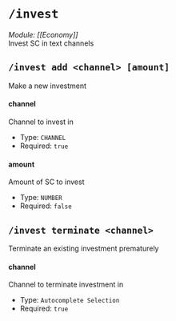 # `/invest`
*Module: [[Economy]]*<br>
Invest SC in text channels
## `/invest add <channel> [amount]`
Make a new investment
#### channel
Channel to invest in
- Type: `CHANNEL`
- Required: `true`
#### amount
Amount of SC to invest
- Type: `NUMBER`
- Required: `false`
## `/invest terminate <channel>`
Terminate an existing investment prematurely
#### channel
Channel to terminate investment in
- Type: `Autocomplete Selection`
- Required: `true`